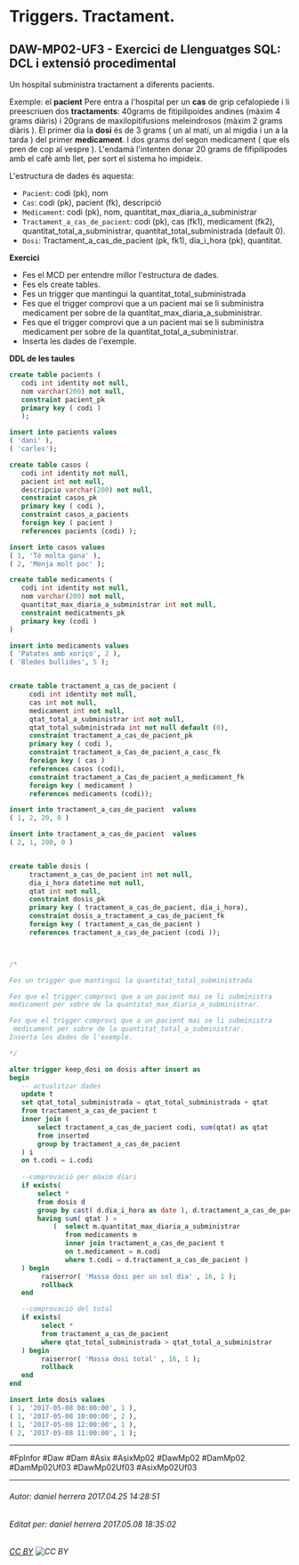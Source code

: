 # Triggers. Tractament.
## DAW-MP02-UF3 - Exercici de Llenguatges SQL: DCL i extensió procedimental
Un hospital subministra tractament a diferents pacients. 

Exemple: el **pacient** Pere entra a l'hospital per un **cas** de grip cefalopiede i li preescriuen dos **tractaments**: 40grams de fitipilipoides andines (màxim 4 grams diàris) i 20grans de maxilopitifusions meleindrosos (màxim 2 grams diàris ). El primer dia la **dosi** és de 3 grams ( un al matí, un al migdia i un a la tarda ) del primer **medicament**. I dos grams del segon medicament ( que els pren de cop al vespre ). L'endamà l'intenten donar 20 grams de fifipilipodes amb el cafè amb llet, per sort el sistema ho impideix.

L'estructura de dades és aquesta:

* `Pacient`: codi (pk), nom
* `Cas`: codi (pk), pacient (fk), descripció
* `Medicament`: codi (pk), nom, quantitat_max_diaria_a_subministrar
* `Tractament_a_cas_de_pacient`: codi (pk), cas (fk1), medicament (fk2),  quantitat_total_a_subministrar,  quantitat_total_subministrada (default 0).
* `Dosi`: Tractament_a_cas_de_pacient (pk, fk1), dia_i_hora (pk), quantitat.

**Exercici**

* Fes el MCD per entendre millor l'estructura de dades.
* Fes els create tables.
* Fes un trigger que mantingui la quantitat_total_subministrada 
* Fes que el trigger comprovi que a un pacient mai se li subministra medicament per sobre de la quantitat_max_diaria_a_subministrar.
* Fes que el trigger comprovi que a un pacient mai se li subministra medicament per sobre de la quantitat_total_a_subministrar.
* Inserta les dades de l'exemple.


**DDL de les taules**

```sql
create table pacients (
   codi int identity not null,
   nom varchar(200) not null,
   constraint pacient_pk 
   primary key ( codi )
   );

insert into pacients values 
( 'dani' ),
( 'carles');

create table casos (
   codi int identity not null,
   pacient int not null,
   descripcio varchar(200) not null,   
   constraint casos_pk
   primary key ( codi ),
   constraint casos_a_pacients
   foreign key ( pacient )
   references pacients (codi) );

insert into casos values
( 1, 'Té molta gana' ),
( 2, 'Menja molt poc' );

create table medicaments (
   codi int identity not null,
   nom varchar(200) not null, 
   quantitat_max_diaria_a_subministrar int not null,
   constraint medicatments_pk
   primary key (codi )
)

insert into medicaments values
( 'Patates amb xoriço', 2 ),
( 'Bledes bullides', 5 );


create table tractament_a_cas_de_pacient (
     codi int identity not null,
     cas int not null,
	 medicament int not null,
	 qtat_total_a_subministrar int not null,
	 qtat_total_subministrada int not null default (0),
	 constraint tractament_a_cas_de_pacient_pk
	 primary key ( codi ),
	 constraint tractament_a_Cas_de_pacient_a_casc_fk
	 foreign key ( cas )
	 references casos (codi),
	 constraint tractament_a_Cas_de_pacient_a_medicament_fk
	 foreign key ( medicament )
	 references medicaments (codi));

insert into tractament_a_cas_de_pacient  values
( 1, 2, 20, 0 )

insert into tractament_a_cas_de_pacient  values
( 2, 1, 200, 0 )


create table dosis (
     tractament_a_cas_de_pacient int not null,
	 dia_i_hora datetime not null,
	 qtat int not null,
	 constraint dosis_pk
	 primary key ( tractament_a_cas_de_pacient, dia_i_hora),
	 constraint dosis_a_tractament_a_cas_de_pacient_fk
	 foreign key ( tractament_a_cas_de_pacient )
	 references tractament_a_cas_de_pacient (codi ));



/*

Fes un trigger que mantingui la quantitat_total_subministrada

Fes que el trigger comprovi que a un pacient mai se li subministra 
medicament per sobre de la quantitat_max_diaria_a_subministrar.

Fes que el trigger comprovi que a un pacient mai se li subministra
 medicament per sobre de la quantitat_total_a_subministrar.
Inserta les dades de l'exemple.

*/

alter trigger keep_dosi on dosis after insert as
begin
   -- actualitzar dades
   update t
   set qtat_total_subministrada = qtat_total_subministrada + qtat
   from tractament_a_cas_de_pacient t
   inner join (
       select tractament_a_cas_de_pacient codi, sum(qtat) as qtat
	   from inserted 
	   group by tractament_a_cas_de_pacient
   ) i
   on t.codi = i.codi
 
   --comprovació per màxim diari
   if exists( 
       select *
	   from dosis d 
	   group by cast( d.dia_i_hora as date ), d.tractament_a_cas_de_pacient
	   having sum( qtat ) >
	       (  select m.quantitat_max_diaria_a_subministrar
		      from medicaments m
			  inner join tractament_a_cas_de_pacient t
			  on t.medicament = m.codi
			  where t.codi = d.tractament_a_cas_de_pacient )
   ) begin
		raiserror( 'Massa dosi per un sol dia' , 16, 1 );
        rollback
   end

   --comprovació del total
   if exists( 
        select *
		from tractament_a_cas_de_pacient
		where qtat_total_subministrada > qtat_total_a_subministrar
   ) begin
		raiserror( 'Massa dosi total' , 16, 1 );
        rollback
   end
end

insert into dosis values
( 1, '2017-05-08 08:00:00', 1 ),
( 1, '2017-05-08 10:00:00', 2 ),
( 1, '2017-05-08 12:00:00', 1 ),
( 2, '2017-05-08 11:00:00', 1 );
```

---

#FpInfor #Daw #Dam #Asix #AsixMp02 #DawMp02 #DamMp02 #DamMp02Uf03 #DawMp02Uf03 #AsixMp02Uf03

---

###### Autor: daniel herrera 2017.04.25 14:28:51
###### Editat per: daniel herrera 2017.05.08 18:35:02
###### [CC BY](https://creativecommons.org/licenses/by/4.0/) ![CC BY](https://licensebuttons.net/l/by/3.0/80x15.png)
